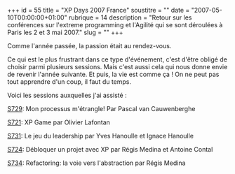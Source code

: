 +++
id = 55
title = "XP Days 2007 France"
soustitre = ""
date = "2007-05-10T00:00:00+01:00"
rubrique = 14
description = "Retour sur les conférences sur l'extreme programming et l'Agilité qui se sont déroulées à Paris les 2 et 3 mai 2007."
slug = ""
+++

<div class="chapo"></div>
Comme l'année passée, la passion était au rendez-vous. 

Ce qui est le plus frustrant dans ce type d'événement, c'est d'être obligé de choisir parmi plusieurs sessions. Mais c'est aussi cela qui nous donne envie de revenir l'année suivante. Et puis, la vie est comme ça ! On ne peut pas tout apprendre d'un coup, il faut du temps.

Voici les sessions auxquelles j'ai assisté :

[S729](http://xp-france.net/index.php?option=com_content&task=view&id=35&Itemid=104#S729): Mon processus m'étrangle! Par Pascal van Cauwenberghe

[S721](http://xp-france.net/index.php?option=com_content&task=view&id=35&Itemid=104#S721): XP Game par Olivier Lafontan

[S731](http://xp-france.net/index.php?option=com_content&task=view&id=35&Itemid=104#S731): Le jeu du leadership par Yves Hanoulle et Ignace Hanoulle

[S724](http://xp-france.net/index.php?option=com_content&task=view&id=35&Itemid=104#S724): Débloquer un projet avec XP par Régis Medina et Antoine Contal

[S734](http://xp-france.net/index.php?option=com_content&task=view&id=35&Itemid=104#S734): Refactoring: la voie vers l'abstraction par Régis Medina